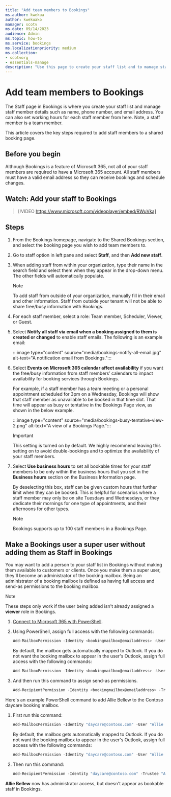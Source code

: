```yaml
---
title: "Add team members to Bookings"
ms.author: kwekua
author: kwekuako
manager: scotv
ms.date: 09/14/2023
audience: Admin
ms.topic: how-to
ms.service: bookings
ms.localizationpriority: medium
ms.collection:
- scotvorg
- essentials-manage
description: "Use this page to create your staff list and to manage staff member details such as name, phone number, and email address."
---
```


# Add team members to Bookings

The Staff page in Bookings is where you create your staff list and manage staff member details such as name, phone number, and email address. You can also set working hours for each staff member from here. Note, a staff member is a team member.

This article covers the key steps required to add staff members to a shared booking page.

## Before you begin

Although Bookings is a feature of Microsoft 365, not all of your staff members are required to have a Microsoft 365 account. All staff members must have a valid email address so they can receive bookings and schedule changes.

## Watch: Add your staff to Bookings

> [!VIDEO https://www.microsoft.com/videoplayer/embed/RWuVka]

## Steps

1. From the Bookings homepage, navigate to the Shared Bookings section, and select the booking page you wish to add team members to.

2. Go to staff option in left pane and select **Staff**, and then **Add new staff**.

3. When adding staff from within your organization, type their name in the search field and select them when they appear in the drop-down menu. The other fields will automatically populate.

    > [!NOTE]
    > To add staff from outside of your organization, manually fill in their email and other information. Staff from outside your tenant will not be able to share free/busy information with Bookings.

4. For each staff member, select a role: Team member, Scheduler, Viewer, or Guest.

5. Select **Notify all staff via email when a booking assigned to them is created or changed** to enable staff emails. The following is an example email:

    :::image type="content" source="media/bookings-notify-all-email.jpg" alt-text="A notification email from Bookings.":::

6. Select **Events on Microsoft 365 calendar affect availability** if you want the free/busy information from staff members’ calendars to impact availability for booking services through Bookings.

    For example, if a staff member has a team meeting or a personal appointment scheduled for 3pm on a Wednesday, Bookings will show that staff member as unavailable to be booked in that time slot. That time will appear as busy or tentative in the Bookings Page view, as shown in the below example.

    :::image type="content" source="media/bookings-busy-tentative-view-2.png" alt-text="A view of a Bookings Page.":::

    > [!IMPORTANT]
    > This setting is turned on by default. We highly recommend leaving this setting on to avoid double-bookings and to optimize the availability of your staff members.

7. Select **Use business hours** to set all bookable times for your staff members to be only within the business hours that you set in the **Business hours** section on the Business Information page.

    By deselecting this box, staff can be given custom hours that further limit when they can be booked. This is helpful for scenarios where a staff member may only be on site Tuesdays and Wednesdays, or they dedicate their mornings for one type of appointments, and their afternoons for other types.

    > [!NOTE]
    > Bookings supports up to 100 staff members in a Bookings Page.

## Make a Bookings user a super user without adding them as Staff in Bookings

You may want to add a person to your staff list in Bookings without making them available to customers or clients. Once you make them a super user, they'll become an administrator of the booking mailbox. Being an administrator of a booking mailbox is defined as having full access and send-as permissions to the booking mailbox.

> [!NOTE]
> These steps only work if the user being added isn't already assigned a **viewer** role in Bookings.

1. [Connect to Microsoft 365 with PowerShell](/office365/enterprise/powershell/connect-to-office-365-powershell#connect-with-the-microsoft-azure-active-directory-module-for-windows-powershell).

2. Using PowerShell, assign full access with the following commands:

    ```powershell
    Add-MailboxPermission -Identity <bookingmailbox@emailaddress> -User <adminusers@emailaddress> -AccessRights FullAccess -Deny:$false
    ```

    By default, the mailbox gets automatically mapped to Outlook. If you do not want the booking mailbox to appear in the user's Outlook, assign full access with the following commands:

     ```powershell 
    Add-MailboxPermission -Identity <bookingmailbox@emailaddress> -User <adminusers@emailaddress> -AccessRights FullAccess -Deny:$false -AutoMapping:$false
    ```

3. And then run this command to assign send-as permissions.

    ```powershell
    Add-RecipientPermission -Identity <bookingmailbox@emailaddress> -Trustee <adminusers@emailaddress> -AccessRights SendAs -Confirm:$false
    ```

Here's an example PowerShell command to add Allie Bellew to the Contoso daycare booking mailbox.

1. First run this command:

    ```powershell
    Add-MailboxPermission -Identity "daycare@contoso.com" -User "Allie Bellew" -AccessRights FullAccess -InheritanceType All
    ```
     By default, the mailbox gets automatically mapped to Outlook. If you do not want the booking mailbox to appear in the user's Outlook, assign full access with the following commands:
     
      ```powershell
    Add-MailboxPermission -Identity "daycare@contoso.com" -User "Allie Bellew" -AccessRights FullAccess -AutoMapping:$false -InheritanceType All
    ```

2. Then run this command:

    ```powershell
    Add-RecipientPermission -Identity "daycare@contoso.com" -Trustee "Allie Bellew" -AccessRights SendAs -Confirm:$false
    ```

**Allie Bellew** now has administrator access, but doesn't appear as bookable staff in Bookings.
